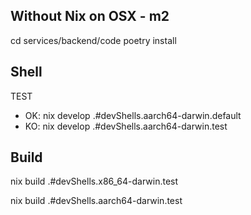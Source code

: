 
## Without Nix on OSX - m2 

cd services/backend/code
poetry install


## Shell

TEST
- OK: nix develop .#devShells.aarch64-darwin.default 
- KO: nix develop .#devShells.aarch64-darwin.test

## Build
nix build .#devShells.x86_64-darwin.test



nix build .#devShells.aarch64-darwin.test